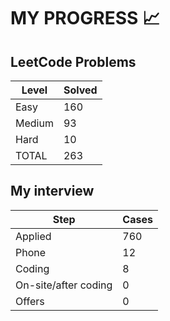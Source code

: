 # MY PROGRESS 📈

## LeetCode Problems

| Level  | Solved |
|--------|--------|
| Easy   |    160 |
| Medium |     93 |
| Hard   |     10 |
| TOTAL  |    263 |

## My interview

| Step                 | Cases |
|----------------------|-------|
| Applied              |   760 |
| Phone                |    12 |
| Coding               |     8 |
| On-site/after coding |     0 |
| Offers               |     0 |
